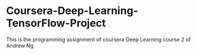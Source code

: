 # Coursera-Deep-Learning-TensorFlow-Project
This is the programming assignment of coursera Deep Learning course 2 of Andrew Ng 
